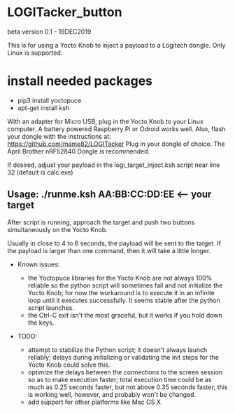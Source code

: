 # LOGITacker_button
beta version 0.1 - 19DEC2019

This is for using a Yocto Knob to inject a payload to a Logitech dongle.
Only Linux is supported.

# install needed packages
- pip3 install yoctopuce
- apt-get install ksh

With an adapter for Micro USB, plug in the Yocto Knob to your Linux computer.  A battery powered Raspberry Pi or Odroid works well.  Also, flash your dongle with the instructions at: https://github.com/mame82/LOGITacker
Plug in your dongle of choice.  The April Brother nRF52840 Dongle is recommended.

If desired, adjust your payload in the logi_target_inject.ksh script near line 32 (default is calc.exe)

## Usage: ./runme.ksh AA:BB:CC:DD:EE  <-- your target

After script is running, approach the target and push two buttons simultaneously on the Yocto Knob.

Usually in close to 4 to 6 seconds, the payload will be sent to the target.  If the payload is larger than one command, then it will take a little longer.

- Known issues: 
    - the Yoctopuce libraries for the Yocto Knob are not always 100% reliable so the python script will sometimes fail and not initialize the Yocto Knob; for now the workaround is to execute it in an infinite loop until it executes successfully.  It seems stable after the python script launches.
    - the Ctrl-C exit isn't the most graceful, but it works if you hold down the keys.

- TODO: 
    - attempt to stabilize the Python script; it doesn't always launch reliably; delays during initializing or validating the init steps for the Yocto Knob could solve this.
    - optimize the delays between the connections to the screen session so as to make execution faster; total execution time could be as much as 0.25 seconds faster, but not above 0.35 seconds faster; this is working well, however, and probably won't be changed.
    - add support for other platforms like Mac OS X
